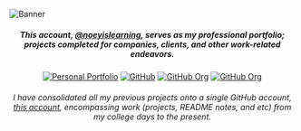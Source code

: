 ![Banner](https://github.com/noeyislearning/noeyislearning/assets/132775768/20d3fe76-37d5-4ac0-89ba-9fc3d1656ce4)

<div align="center">
  
##### This account, [@noeyislearning](https://github.com/noeyislearning), serves as my professional portfolio; projects completed for companies, clients, and other work-related endeavors.

</div>

<div align="center">

[![Personal Portfolio](https://img.shields.io/badge/Personal%20Portfolio-0c52c7?style=for-the-badge&logo=About.me&logoColor=fff)](https://noeyislearning.dev)
[![GitHub](https://img.shields.io/badge/@noeyislearning-0c52c7?style=for-the-badge&logo=github&logoColor=fff)](https://github.com/noeyislearning)
[![GitHub Org](https://img.shields.io/badge/org:%20@cogxen-22272e?style=for-the-badge&logo=github&logoColor=fff)](https://github.com/cogxen)
[![GitHub Org](https://img.shields.io/badge/org:%20@haizoen-22272e?style=for-the-badge&logo=github&logoColor=fff)](https://github.com/haizoen)

</div>

<div align="center">
  
###### I have consolidated all my previous projects onto a single GitHub account, [this account](https://github.com/noeyislearning), encompassing work (projects, README notes, and etc) from my college days to the present.

</div>
